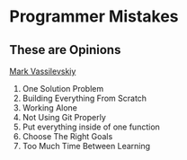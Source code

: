 # Programmer Mistakes
## These are Opinions
[Mark Vassilevskiy](https://javascript.plainenglish.io/7-common-mistakes-that-almost-every-programmer-makes-55168878edd)
1. One Solution Problem
2. Building Everything From Scratch
3. Working Alone
4. Not Using Git Properly
5. Put everything inside of one function
6. Choose The Right Goals
7. Too Much Time Between Learning

